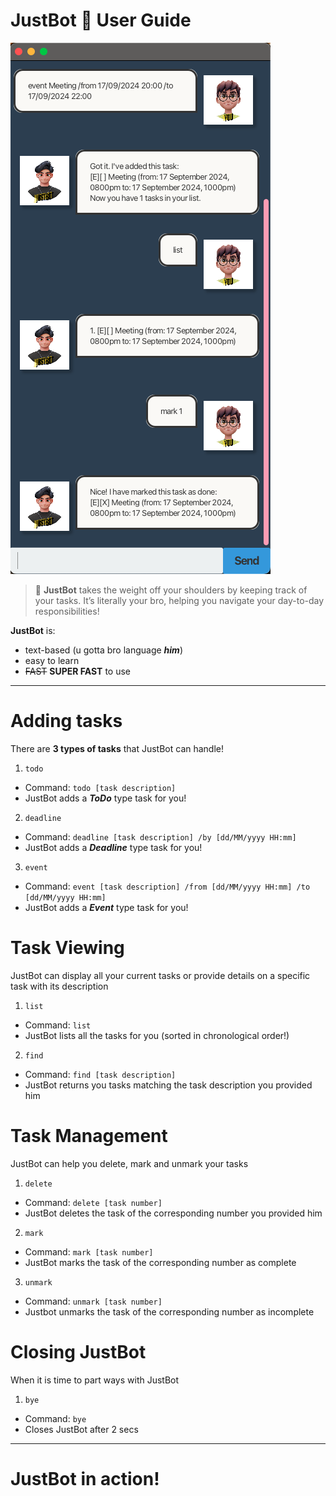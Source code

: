 # JustBot :man: User Guide

![JustBot](Ui.png)

> :muscle: **JustBot** takes the weight off your shoulders by keeping track of your tasks. It’s literally your bro, helping you navigate your day-to-day responsibilities!

**JustBot** is:
- text-based (u gotta bro language ***him***)
- easy to learn 
- ~~FAST~~ **SUPER FAST** to use
---
# Adding tasks 
There are **3 types of tasks** that JustBot can handle! 
1. `todo`
- Command: `todo [task description]`
- JustBot adds a _**ToDo**_ type task for you! 

2. `deadline` 
- Command: `deadline [task description] /by [dd/MM/yyyy HH:mm]`
- JustBot adds a _**Deadline**_ type task for you!

3. `event` 
- Command: `event [task description] /from [dd/MM/yyyy HH:mm] /to [dd/MM/yyyy HH:mm]`
- JustBot adds a _**Event**_ type task for you!

# Task Viewing
JustBot can display all your current tasks or provide details on a specific task with its description
1. `list`
- Command: `list`
- JustBot lists all the tasks for you (sorted in chronological order!)
2. `find` 
- Command: `find [task description]`
- JustBot returns you tasks matching the task description you provided him

# Task Management 
JustBot can help you delete, mark and unmark your tasks 
1. `delete`
- Command: `delete [task number]`
- JustBot deletes the task of the corresponding number you provided him 
2. `mark`
- Command: `mark [task number]`
- JustBot marks the task of the corresponding number as complete 
3. `unmark`
- Command: `unmark [task number]`
- Justbot unmarks the task of the corresponding number as incomplete 

# Closing JustBot 
When it is time to part ways with JustBot 
1. `bye`
- Command: `bye` 
- Closes JustBot after 2 secs 
---
# JustBot in action! 



